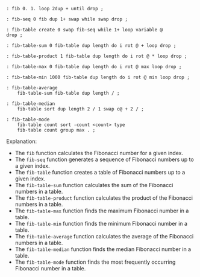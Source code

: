 ```forth
: fib 0. 1. loop 2dup + until drop ;

: fib-seq 0 fib dup 1+ swap while swap drop ;

: fib-table create 0 swap fib-seq while 1+ loop variable @
drop ;

: fib-table-sum 0 fib-table dup length do i rot @ + loop drop ;

: fib-table-product 1 fib-table dup length do i rot @ * loop drop ;

: fib-table-max 0 fib-table dup length do i rot @ max loop drop ;

: fib-table-min 1000 fib-table dup length do i rot @ min loop drop ;

: fib-table-average
    fib-table-sum fib-table dup length / ;

: fib-table-median
    fib-table sort dup length 2 / 1 swap c@ + 2 / ;

: fib-table-mode
    fib-table count sort -count <count> type
    fib-table count group max . ;
```

Explanation:

* The `fib` function calculates the Fibonacci number for a given index.
* The `fib-seq` function generates a sequence of Fibonacci numbers up to a given index.
* The `fib-table` function creates a table of Fibonacci numbers up to a given index.
* The `fib-table-sum` function calculates the sum of the Fibonacci numbers in a table.
* The `fib-table-product` function calculates the product of the Fibonacci numbers in a table.
* The `fib-table-max` function finds the maximum Fibonacci number in a table.
* The `fib-table-min` function finds the minimum Fibonacci number in a table.
* The `fib-table-average` function calculates the average of the Fibonacci numbers in a table.
* The `fib-table-median` function finds the median Fibonacci number in a table.
* The `fib-table-mode` function finds the most frequently occurring Fibonacci number in a table.